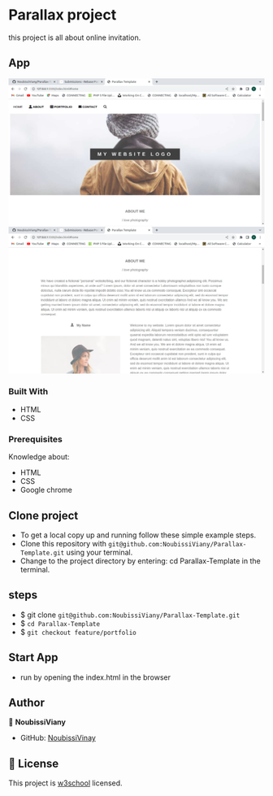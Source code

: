 # Parallax project

this project is all about online invitation.

## App

![Home](assets/images/home.png)
![about-Wedding](assets/images/about.png)

### Built With

- HTML
- CSS
### Prerequisites

Knowledge about:

- HTML
- CSS
- Google chrome

## Clone project

- To get a local copy up and running follow these simple example steps.
- Clone this repository with `git@github.com:NoubissiViany/Parallax-Template.git` using your terminal.
- Change to the project directory by entering: cd Parallax-Template in the terminal.

## steps

- $ git clone `git@github.com:NoubissiViany/Parallax-Template.git`
- $ `cd Parallax-Template`
- $ `git checkout feature/portfolio`

## Start App

- run by opening the index.html in the browser

## Author

👤 **NoubissiViany**

- GitHub: [NoubissiVinay](git@github.com:NoubissiViany/Parallax-Template.git)

## 📝 License

This project is [w3school](./LICENSE) licensed.
